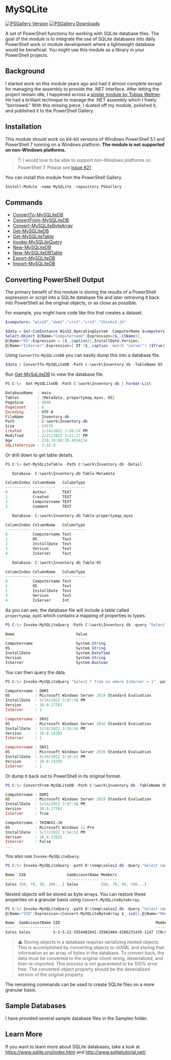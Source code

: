 # MySQLite

[![PSGallery Version](https://img.shields.io/powershellgallery/v/MySQLite.png?style=for-the-badge&label=PowerShell%20Gallery)](https://www.powershellgallery.com/packages/MySQLite/) [![PSGallery Downloads](https://img.shields.io/powershellgallery/dt/MySQLite.png?style=for-the-badge&label=Downloads)](https://www.powershellgallery.com/packages/MySQLite/)

A set of PowerShell functions for working with SQLite database files. The goal of the module is to integrate the use of SQLite databases into daily PowerShell work or module development where a lightweight database would be beneficial. You might use this module as a library in your PowerShell projects.

## Background

I started work on this module years ago and had it almost complete except for managing the assembly to provide the .NET interface. After letting the project remain idle, I happened across a [similar module by Tobias Weltner](https://github.com/TobiasPSP/ReallySimpleDatabase). He had a brilliant technique to manage the .NET assembly which I freely "borrowed." With this missing piece, I dusted off my module, polished it, and published it to the PowerShell Gallery.

## Installation

This module should work on 64-bit versions of Windows PowerShell 5.1 and PowerShell 7 running on a Windows platform. __The module is not supported on non-Windows platforms.__

> :raised_hand: I would love to be able to support non-Windows platforms on PowerShell 7. Please see [Issue #21](https://github.com/jdhitsolutions/mysqlite/issues/21)

You can install this module from the PowerShell Gallery.

```powershell
Install-Module -name MySQLite -repository PSGallery
```

## Commands

- [ConvertTo-MySQLiteDB](docs/ConvertTo-MySQLiteDB.md)
- [ConvertFrom-MySQLiteDB](docs/ConvertFrom-MySQLiteDB.md)
- [Convert-MySQLiteByteArray](docs/Convert-MySQLiteByteArray.md)
- [Get-MySQLiteDB](docs/Get-MySQLiteDB.md)
- [Get-MySQLiteTable](docs/Get-MySQLiteTable.md)
- [Invoke-MySQLiteQuery](docs/Invoke-MySQLiteQuery.md)
- [New-MySQLiteDB](docs/New-MySQLiteDB.md)
- [New-MySQLiteDBTable](docs/New-MySQLiteDBTable.md)
- [Export-MySQLiteDB](docs/Export-MySQLiteDB.md)
- [Import-MySQLiteDB](docs/Import-MySQLiteDB.md)

## Converting PowerShell Output

The primary benefit of this module is storing the results of a PowerShell expression or script into a SQLite database file and later retrieving it back into PowerShell as the original objects, or as close as possible.

For example, you might have code like this that creates a dataset.

```powershell
$computers= "win10","dom1","srv1","srv2","thinkx1-jh"

$data = Get-CimInstance Win32_OperatingSystem -ComputerName $computers |
Select-Object @{Name="Computername";Expression={$_.CSName}},
@{Name="OS";Expression = {$_.caption}},InstallDate,Version,
@{Name="IsServer";Expression={ If ($_.caption -match "server") {$True} else {$False}}}
```

Using `ConvertTo-MySQLiteDB` you can easily dump this into a database file.

```powershell
$data | ConvertTo-MySQLiteDB -Path c:\work\Inventory.db -TableName OS -TypeName myOS -force
```

Run [Get-MySqLiteDB](docs/Get-MySQLiteDB.md) to view the database file.

```powershell
PS C:\>  Get-MySQLiteDB -Path C:\work\Inventory.db | Format-List

DatabaseName  : main
Tables        : {Metadata, propertymap_myos, OS}
PageSize      : 4096
PageCount     : 6
Encoding      : UTF-8
FileName      : Inventory.db
Path          : C:\work\Inventory.db
Size          : 24576
Created       : 1/14/2021 1:26:24 PM
Modified      : 2/21/2023 3:31:27 PM
Age           : 219.19:08:29.4914134
SQLiteVersion : 3.42.0
```

Or drill down to get table details.

```powershell
PS C:\> Get-MySQLiteTable -Path C:\work\Inventory.db -Detail

   Database: C:\work\Inventory.db Table:Metadata

ColumnIndex ColumnName   ColumnType
----------- ----------   ----------
0           Author       TEXT
1           Created      TEXT
2           Computername TEXT
3           Comment      TEXT

   Database: C:\work\Inventory.db Table:propertymap_myos

ColumnIndex ColumnName   ColumnType
----------- ----------   ----------
0           Computername Text
1           OS           Text
2           InstallDate  Text
3           Version      Text
4           IsServer     Text

   Database: C:\work\Inventory.db Table:OS

ColumnIndex ColumnName   ColumnType
----------- ----------   ----------
0           Computername Text
1           OS           Text
2           InstallDate  Text
3           Version      Text
4           IsServer     Int
```

As you can see, the database file will include a table called `propertymap_myOS` which contains a mapping of properties to types.

```powershell
PS C:\> Invoke-MySQLiteQuery -Path C:\work\Inventory.db -query "Select * from propertymap_myos" -as Hashtable

Name                           Value
----                           -----
Computername                   System.String
OS                             System.String
InstallDate                    System.DateTime
Version                        System.String
IsServer                       System.Boolean
```

You can then query the data.

```powershell
PS C:\> Invoke-MySQLiteQuery "Select * from os where IsServer = 1" -path C:\work\Inventory.db

Computername : DOM1
OS           : Microsoft Windows Server 2019 Standard Evaluation
InstallDate  : 5/24/2022 3:07:58 PM
Version      : 10.0.17763
IsServer     : 1

Computername : SRV2
OS           : Microsoft Windows Server 2016 Standard Evaluation
InstallDate  : 5/24/2022 3:16:44 PM
Version      : 10.0.14393
IsServer     : 1

Computername : SRV1
OS           : Microsoft Windows Server 2016 Standard Evaluation
InstallDate  : 5/24/2022 3:16:51 PM
Version      : 10.0.14393
IsServer     : 1
```

Or dump it back out to PowerShell in its original format.

```powershell
PS C:\> ConvertFrom-MySQLiteDB -Path C:\work\Inventory.db -TableName OS -PropertyTable propertymap_myos

Computername : DOM1
OS           : Microsoft Windows Server 2019 Standard Evaluation
InstallDate  : 5/24/2022 3:07:58 PM
Version      : 10.0.17763
IsServer     : True

Computername : THINKX1-JH
OS           : Microsoft Windows 11 Pro
InstallDate  : 5/17/2022 2:54:52 PM
Version      : 10.0.22622
IsServer     : False
...
```

You also use `Invoke-MySQLiteQuery`.

```powershell
PS C:\> Invoke-MySQLiteQuery -path D:\temp\sales2.db -Query "Select name,sid,SamAccountName,members from grp"

Name  SID                  SamAccountName Members
----  ---                  -------------- -------
Sales {60, 79, 98, 106...} Sales          {60, 79, 98, 106...}
```

Nested objects will be stored as byte arrays. You can restore these properties on a granular basis using `Convert-MySQLiteByteArray`.

```powershell
PS C:\> Invoke-MySQLiteQuery -path D:\temp\sales2.db -Query "Select name,sid,samaccountname,members from grp" | Select-Object Name,SamAccountName,
@{Name="SID";Expression={Convert-MySQLiteByteArray $_.sid}},@{Name="Members";Expression={Convert-MySQLiteByteArray $_.Members}}

Name  SamAccountName SID                                          Members
----  -------------- ---                                          -------
Sales Sales          S-1-5-21-3554402041-35902484-4286231435-1147 {CN=SamanthaS,OU=Sales,DC=Company,DC=Pri, CN=Sonya...
```

> :warning: Storing objects in a database requires serializing nested objects. This is accomplished by converting objects to cliXML and storing that information as an array of bytes in the database. To convert back, the data must be converted to the original clixml string, deserialized, and then re-imported. This process is not guaranteed to be 100% error free. The converted object property should be the deserialized version of the original property.

The remaining commands can be used to create SQLite files on a more granular basis.

## Sample Databases

I have provided several sample database files in the Samples folder.

## Learn More

If you want to learn more about SQLite databases, take a look at <https://www.sqlite.org/index.html> and <http://www.sqlitetutorial.net/>.
